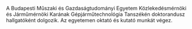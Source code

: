 ﻿---
layout: page_kutej_profilok
tud_idopont: 0
kutej_programfelelos_eloado: Varga Ferenc László
kutej_programfelelos: 
kutej_eloado:
---
A Budapesti Műszaki és Gazdaságtudományi Egyetem Közlekedésmérnöki és Járműmérnöki Karának Gépjárműtechnológia Tanszékén doktorandusz hallgatóként dolgozik. Az egyetemen oktató és kutató munkát végez.





